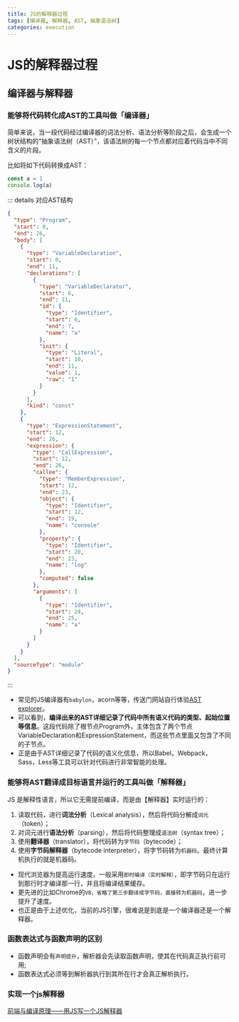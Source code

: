 ```yaml
---
title: JS的解释器过程
tags: [编译器, 解释器, AST, 抽象语法树]
categories: execution
---
```


# JS的解释器过程

## 编译器与解释器

### 能够将代码转化成AST的工具叫做「编译器」

简单来说，当一段代码经过编译器的词法分析、语法分析等阶段之后，会生成一个树状结构的“抽象语法树（AST）”，该语法树的每一个节点都对应着代码当中不同含义的片段。

比如将如下代码转换成AST：
```js
const a = 1
console.log(a)
```
::: details 对应AST结构
```json
{
  "type": "Program",
  "start": 0,
  "end": 26,
  "body": [
    {
      "type": "VariableDeclaration",
      "start": 0,
      "end": 11,
      "declarations": [
        {
          "type": "VariableDeclarator",
          "start": 6,
          "end": 11,
          "id": {
            "type": "Identifier",
            "start": 6,
            "end": 7,
            "name": "a"
          },
          "init": {
            "type": "Literal",
            "start": 10,
            "end": 11,
            "value": 1,
            "raw": "1"
          }
        }
      ],
      "kind": "const"
    },
    {
      "type": "ExpressionStatement",
      "start": 12,
      "end": 26,
      "expression": {
        "type": "CallExpression",
        "start": 12,
        "end": 26,
        "callee": {
          "type": "MemberExpression",
          "start": 12,
          "end": 23,
          "object": {
            "type": "Identifier",
            "start": 12,
            "end": 19,
            "name": "console"
          },
          "property": {
            "type": "Identifier",
            "start": 20,
            "end": 23,
            "name": "log"
          },
          "computed": false
        },
        "arguments": [
          {
            "type": "Identifier",
            "start": 24,
            "end": 25,
            "name": "a"
          }
        ]
      }
    }
  ],
  "sourceType": "module"
}
```
:::

- 常见的JS编译器有`babylon`，acorn等等，传送门网站自行体验[AST explorer](https://astexplorer.net/)。
- 可以看到，**编译出来的AST详细记录了代码中所有语义代码的类型、起始位置等信息**。这段代码除了根节点Program外，主体包含了两个节点VariableDeclaration和ExpressionStatement，而这些节点里面又包含了不同的子节点。
- 正是由于AST详细记录了代码的语义化信息，所以Babel，Webpack，Sass，Less等工具可以针对代码进行非常智能的处理。


### 能够将AST翻译成目标语言并运行的工具叫做「解释器」

JS 是解释性语言，所以它无需提前编译，而是由【解释器】实时运行的：
1. 读取代码，进行**词法分析**（Lexical analysis），然后将代码分解成`词元`（token）；
2. 对词元进行**语法分析**（parsing），然后将代码整理成`语法树`（syntax tree）；
3. 使用**翻译器**（translator），将代码转为`字节码`（bytecode）；
4. 使用**字节码解释器**（bytecode interpreter），将字节码转为`机器码`。最终计算机执行的就是机器码。

- 现代浏览器为提高运行速度，一般采用`即时编译（实时解释）`，即字节码只在运行到那行时才编译那一行，并且将编译结果缓存。
- 更先进的比如Chrome的`V8，省略了第三步翻译成字节码，直接转为机器码`，进一步提升了速度。
- 也正是由于上述优化，当前的JS引擎，很难说是到底是一个编译器还是一个解释器。

### 函数表达式与函数声明的区别
- 函数声明会有`声明提升`，解析器会先读取函数声明，使其在代码真正执行前可用;
- 函数表达式必须等到解析器执行到其所在行才会真正解析执行。

### 实现一个js解释器

[前端与编译原理——用JS写一个JS解释器](https://segmentfault.com/a/1190000017241258)
